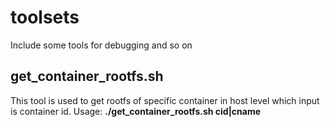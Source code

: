 # toolsets
Include some tools for debugging and so on
## get_container_rootfs.sh ##
This tool is used to get rootfs of specific container in host level which input is container id. Usage: **./get_container_rootfs.sh cid|cname**
